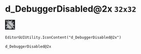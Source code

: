 # d_DebuggerDisabled@2x `32x32`
<img src="/img/d_DebuggerDisabled.png" width=32 height=32>

``` CSharp
EditorGUIUtility.IconContent("d_DebuggerDisabled@2x")
```
```
d_DebuggerDisabled@2x
```
